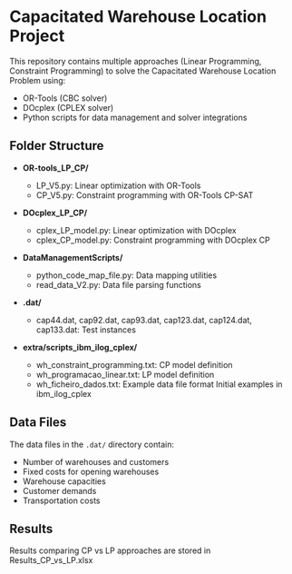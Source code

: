 # Capacitated Warehouse Location Project

This repository contains multiple approaches (Linear Programming, Constraint Programming) to solve the Capacitated Warehouse Location Problem using:
- OR-Tools (CBC solver)
- DOcplex (CPLEX solver) 
- Python scripts for data management and solver integrations

## Folder Structure

- **OR-tools_LP_CP/**
  - LP_V5.py: Linear optimization with OR-Tools
  - CP_V5.py: Constraint programming with OR-Tools CP-SAT

- **DOcplex_LP_CP/**
  - cplex_LP_model.py: Linear optimization with DOcplex
  - cplex_CP_model.py: Constraint programming with DOcplex CP

- **DataManagementScripts/**
  - python_code_map_file.py: Data mapping utilities
  - read_data_V2.py: Data file parsing functions

- **.dat/**
  - cap44.dat, cap92.dat, cap93.dat, cap123.dat, cap124.dat, cap133.dat: Test instances

- **extra/scripts_ibm_ilog_cplex/**
  - wh_constraint_programming.txt: CP model definition
  - wh_programacao_linear.txt: LP model definition  
  - wh_ficheiro_dados.txt: Example data file format
Initial examples in ibm_ilog_cplex
## Data Files
The data files in the `.dat/` directory contain:
- Number of warehouses and customers
- Fixed costs for opening warehouses
- Warehouse capacities
- Customer demands 
- Transportation costs

## Results
Results comparing CP vs LP approaches are stored in Results_CP_vs_LP.xlsx
